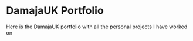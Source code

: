 # DamajaUK Portfolio
Here is the DamajaUK portfolio with all the personal projects I have worked on
